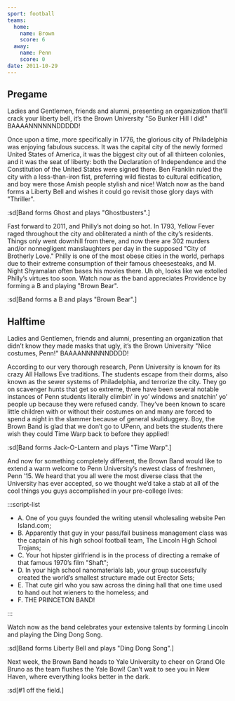 ```yaml
---
sport: football
teams:
  home:
    name: Brown
    score: 6
  away:
    name: Penn
    score: 0
date: 2011-10-29
---
```


## Pregame

Ladies and Gentlemen, friends and alumni, presenting an organization that’ll crack your liberty bell, it’s the Brown University "So Bunker Hill I did!" BAAAANNNNNNDDDDD!

Once upon a time, more specifically in 1776, the glorious city of Philadelphia was enjoying fabulous success. It was the capital city of the newly formed United States of America, it was the biggest city out of all thirteen colonies, and it was the seat of liberty: both the Declaration of Independence and the Constitution of the United States were signed there. Ben Franklin ruled the city with a less-than-iron fist, preferring wild fiestas to cultural edification, and boy were those Amish people stylish and nice! Watch now as the band forms a Liberty Bell and wishes it could go revisit those glory days with "Thriller".

:sd[Band forms Ghost and plays "Ghostbusters".]

Fast forward to 2011, and Philly’s not doing so hot. In 1793, Yellow Fever raged throughout the city and obliterated a ninth of the city’s residents. Things only went downhill from there, and now there are 302 murders and/or nonnegligent manslaughters per day in the supposed "City of Brotherly Love." Philly is one of the most obese cities in the world, perhaps due to their extreme consumption of their famous cheesesteaks, and M. Night Shyamalan often bases his movies there. Uh oh, looks like we extolled Philly’s virtues too soon. Watch now as the band appreciates Providence by forming a B and playing "Brown Bear".

:sd[Band forms a B and plays "Brown Bear".]

## Halftime

Ladies and Gentlemen, friends and alumni, presenting an organization that didn’t know they made masks that ugly, it’s the Brown University "Nice costumes, Penn!" BAAAANNNNNNDDDD!

According to our very thorough research, Penn University is known for its crazy All Hallows Eve traditions. The students escape from their dorms, also known as the sewer systems of Philadelphia, and terrorize the city. They go on scavenger hunts that get so extreme, there have been several notable instances of Penn students literally climbin’ in yo’ windows and snatchin’ yo’ people up because they were refused candy. They’ve been known to scare little children with or without their costumes on and many are forced to spend a night in the slammer because of general skullduggery. Boy, the Brown Band is glad that we don’t go to UPenn, and bets the students there wish they could Time Warp back to before they applied!

:sd[Band forms Jack-O-Lantern and plays "Time Warp".]

And now for something completely different, the Brown Band would like to extend a warm welcome to Penn University’s newest class of freshmen, Penn ’15. We heard that you all were the most diverse class that the University has ever accepted, so we thought we’d take a stab at all of the cool things you guys accomplished in your pre-college lives:

:::script-list

- A. One of you guys founded the writing utensil wholesaling website Pen Island.com;
- B. Apparently that guy in your pass/fail business management class was the captain of his high school football team, The Lincoln High School Trojans;
- C. Your hot hipster girlfriend is in the process of directing a remake of that famous 1970’s film "Shaft";
- D. In your high school nanomaterials lab, your group successfully created the world’s smallest structure made out Erector Sets;
- E. That cute girl who you saw across the dining hall that one time used to hand out hot wieners to the homeless; and
- F. THE PRINCETON BAND!

:::

Watch now as the band celebrates your extensive talents by forming Lincoln and playing the Ding Dong Song.

:sd[Band forms Liberty Bell and plays "Ding Dong Song".]

Next week, the Brown Band heads to Yale University to cheer on Grand Ole Bruno as the team flushes the Yale Bowl! Can’t wait to see you in New Haven, where everything looks better in the dark.

:sd[#1 off the field.]
